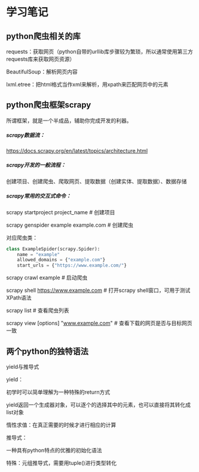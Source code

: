 # 学习笔记

## python爬虫相关的库

requests：获取网页（python自带的urllib库步骤较为繁琐，所以通常使用第三方requests库来获取网页资源）

BeautifulSoup：解析网页内容

lxml.etree：把html格式当作xml来解析，用xpath来匹配网页中的元素

## python爬虫框架scrapy

所谓框架，就是一个半成品，辅助你完成开发的利器。

##### scrapy数据流：

https://docs.scrapy.org/en/latest/topics/architecture.html

##### scrapy开发的一般流程：

创建项目、创建爬虫、爬取网页、提取数据（创建实体、提取数据）、数据存储

##### scrapy常用的交互式命令：

scrapy startproject project_name # 创建项目

scrapy genspider example example.com # 创建爬虫

对应爬虫类：

```python
class ExampleSpider(scrapy.Spider):
	name = "example"
	allowed_domains = {"example.com"}
	start_urls = {"https://www.example.com/"}
```

scrapy crawl example # 启动爬虫

scrapy shell https://www.example.com # 打开scrapy shell窗口，可用于测试XPath语法

scrapy list # 查看爬虫列表

scrapy view [options] "www.example.com" # 查看下载的网页是否与目标网页一致

## 两个python的独特语法

yield与推导式

yield：

初学时可以简单理解为一种特殊的return方式

yield返回一个生成器对象，可以逐个的选择其中的元素，也可以直接将其转化成list对象

惰性求值：在真正需要的时候才进行相应的计算

推导式：

一种具有python特点的优雅的初始化语法

特殊：元组推导式，需要用tuple()进行类型转化